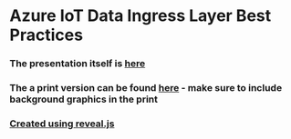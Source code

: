 # Azure IoT Data Ingress Layer Best Practices

### The presentation itself is [here](https://christianeder.github.io/azure-iot-slides/ingress-best-practices)
### The a print version can be found [here](https://christianeder.github.io/azure-iot-slides/ingress-best-practices?print-pdf) - make sure to include background graphics in the print


### [Created using reveal.js](https://revealjs.com)